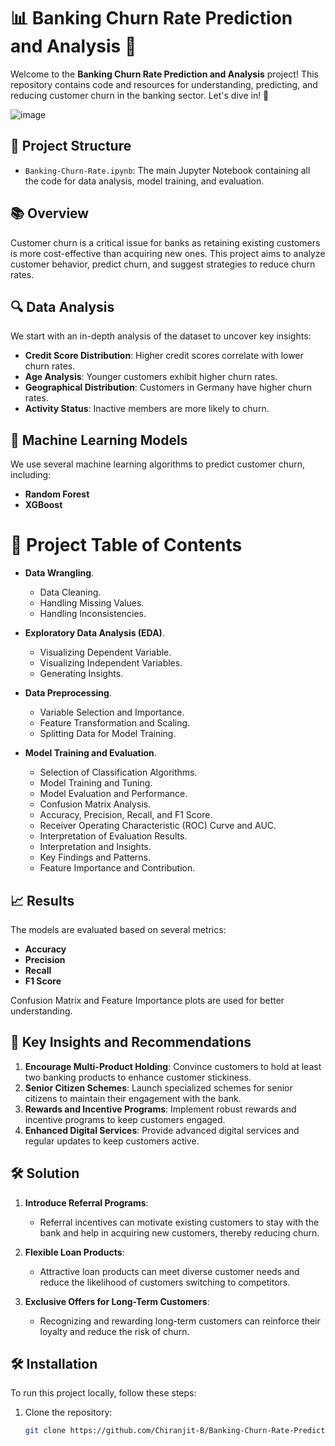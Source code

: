 # 📊 **Banking Churn Rate Prediction and Analysis** 🏦

Welcome to the **Banking Churn Rate Prediction and Analysis** project! This repository contains code and resources for understanding, predicting, and reducing customer churn in the banking sector. Let's dive in! 🚀

![image](https://github.com/user-attachments/assets/3d82f241-56ce-48a2-8047-67c37155b907)



## 📁 **Project Structure**

- `Banking-Churn-Rate.ipynb`: The main Jupyter Notebook containing all the code for data analysis, model training, and evaluation.

## 📚 **Overview**

Customer churn is a critical issue for banks as retaining existing customers is more cost-effective than acquiring new ones. This project aims to analyze customer behavior, predict churn, and suggest strategies to reduce churn rates.

## 🔍 **Data Analysis**

We start with an in-depth analysis of the dataset to uncover key insights:

- **Credit Score Distribution**: Higher credit scores correlate with lower churn rates.
- **Age Analysis**: Younger customers exhibit higher churn rates.
- **Geographical Distribution**: Customers in Germany have higher churn rates.
- **Activity Status**: Inactive members are more likely to churn.

## 🧠 **Machine Learning Models**

We use several machine learning algorithms to predict customer churn, including:

- **Random Forest**
- **XGBoost**


# 📑 **Project Table of Contents**

- **Data Wrangling**.
  - Data Cleaning.
  - Handling Missing Values.
  - Handling Inconsistencies.

- **Exploratory Data Analysis (EDA)**.
  - Visualizing Dependent Variable.
  - Visualizing Independent Variables.
  - Generating Insights.

- **Data Preprocessing**.
  - Variable Selection and Importance.
  - Feature Transformation and Scaling.
  - Splitting Data for Model Training.

- **Model Training and Evaluation**.
  - Selection of Classification Algorithms.
  - Model Training and Tuning.
  - Model Evaluation and Performance.
  - Confusion Matrix Analysis.
  - Accuracy, Precision, Recall, and F1 Score.
  - Receiver Operating Characteristic (ROC) Curve and AUC.
  - Interpretation of Evaluation Results.
  - Interpretation and Insights.
  - Key Findings and Patterns.
  - Feature Importance and Contribution.
 

## 📈 **Results**

The models are evaluated based on several metrics:

- **Accuracy**
- **Precision**
- **Recall**
- **F1 Score**

Confusion Matrix and Feature Importance plots are used for better understanding.


## 🎉 **Key Insights and Recommendations**

1. **Encourage Multi-Product Holding**: Convince customers to hold at least two banking products to enhance customer stickiness.
2. **Senior Citizen Schemes**: Launch specialized schemes for senior citizens to maintain their engagement with the bank.
3. **Rewards and Incentive Programs**: Implement robust rewards and incentive programs to keep customers engaged.
4. **Enhanced Digital Services**: Provide advanced digital services and regular updates to keep customers active.


## 🛠️ **Solution**

1. **Introduce Referral Programs**: 
   - Referral incentives can motivate existing customers to stay with the bank and help in acquiring new customers, thereby reducing churn.

2. **Flexible Loan Products**:
   - Attractive loan products can meet diverse customer needs and reduce the likelihood of customers switching to competitors.

3. **Exclusive Offers for Long-Term Customers**:
   - Recognizing and rewarding long-term customers can reinforce their loyalty and reduce the risk of churn.



## 🛠️ **Installation**

To run this project locally, follow these steps:

1. Clone the repository:
   ```bash
   git clone https://github.com/Chiranjit-B/Banking-Churn-Rate-Prediction-And-Analysis.git
